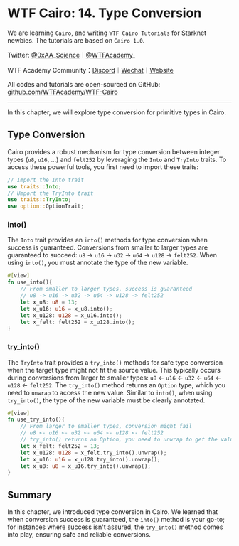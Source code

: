 # WTF Cairo: 14. Type Conversion

We are learning `Cairo`, and writing `WTF Cairo Tutorials` for Starknet newbies. The tutorials are based on `Cairo 1.0`.

Twitter: [@0xAA_Science](https://twitter.com/0xAA_Science)｜[@WTFAcademy_](https://twitter.com/WTFAcademy_)

WTF Academy Community：[Discord](https://discord.gg/5akcruXrsk)｜[Wechat](https://docs.google.com/forms/d/e/1FAIpQLSe4KGT8Sh6sJ7hedQRuIYirOoZK_85mizdw7vA1-YjodgJ-A/viewform?usp=sf_link)｜[Website](https://wtf.academy)

All codes and tutorials are open-sourced on GitHub: [github.com/WTFAcademy/WTF-Cairo](https://github.com/WTFAcademy/WTF-Cairo)

---

In this chapter, we will explore type conversion for primitive types in Cairo. 

## Type Conversion

Cairo provides a robust mechanism for type conversion between integer types (`u8`, `u16`, ...) and `felt252` by leveraging the `Into` and `TryInto` traits. To access these powerful tools, you first need to import these traits:

```rust
// Import the Into trait
use traits::Into;
// Umport the TryInto trait
use traits::TryInto;
use option::OptionTrait;
```

### into()

The `Into` trait provides an `into()` methods for type conversion when success is guaranteed. Conversions from smaller to larger types are guaranteed to succeed: `u8` -> `u16` -> `u32` -> `u64` -> `u128` -> `felt252`. When using `into()`, you must annotate the type of the new variable.

```rust
#[view]
fn use_into(){
    // From smaller to larger types, success is guaranteed
    // u8 -> u16 -> u32 -> u64 -> u128 -> felt252
    let x_u8: u8 = 13;
    let x_u16: u16 = x_u8.into();
    let x_u128: u128 = x_u16.into();
    let x_felt: felt252 = x_u128.into();
}
```

### try_into()

The `TryInto` trait provides a `try_into()` methods for safe type conversion when the target type might not fit the source value. This typically occurs during conversions from larger to smaller types: `u8` <- `u16` <- `u32` <- `u64` <- `u128` <- `felt252`. The `try_into()` method returns an `Option` type, which you need to `unwrap` to access the new value. Similar to `into()`, when using `try_into()`, the type of the new variable must be clearly annotated.

```rust
#[view]
fn use_try_into(){
    // From larger to smaller types, conversion might fail
    // u8 <- u16 <- u32 <- u64 <- u128 <- felt252
    // try_into() returns an Option, you need to unwrap to get the value
    let x_felt: felt252 = 13;
    let x_u128: u128 = x_felt.try_into().unwrap();
    let x_u16: u16 = x_u128.try_into().unwrap();
    let x_u8: u8 = x_u16.try_into().unwrap();
}
```

## Summary

In this chapter, we introduced type conversion in Cairo. We learned that when conversion success is guaranteed, the `into()` method is your go-to; for instances where success isn't assured, the `try_into()` method comes into play, ensuring safe and reliable conversions.